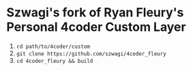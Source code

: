 # Szwagi's fork of Ryan Fleury's Personal 4coder Custom Layer

1. `cd path/to/4coder/custom`
2. `git clone https://github.com/szwagi/4coder_fleury`
3. `cd 4coder_fleury && build`
